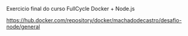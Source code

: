 Exercicio final do curso FullCycle Docker + Node.js

https://hub.docker.com/repository/docker/machadodecastro/desafio-node/general